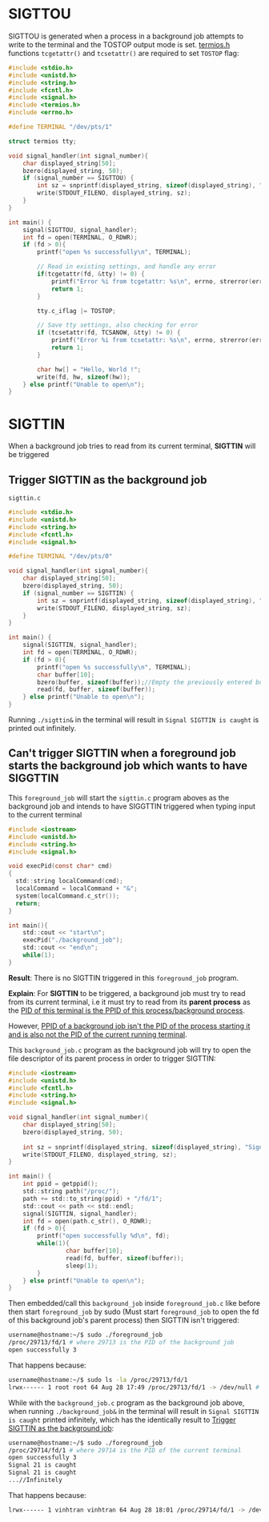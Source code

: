 # SIGTTOU
SIGTTOU is generated when a process in a background job attempts to write to the terminal and the TOSTOP output mode is set. [termios.h](https://github.com/TranPhucVinh/C/blob/master/Physical%20layer/File%20IO/System%20call/README.md#termiosh) functions ``tcgetattr()`` and ``tcsetattr()`` are required to set ``TOSTOP`` flag:
```c
#include <stdio.h>
#include <unistd.h>
#include <string.h>
#include <fcntl.h>
#include <signal.h>   
#include <termios.h>
#include <errno.h> 

#define TERMINAL "/dev/pts/1"

struct termios tty;

void signal_handler(int signal_number){
	char displayed_string[50];
	bzero(displayed_string, 50);
    if (signal_number == SIGTTOU) {
        int sz = snprintf(displayed_string, sizeof(displayed_string), "Signal SIGTTOU is caught\n");
    	write(STDOUT_FILENO, displayed_string, sz); 
    }
}

int main() {
    signal(SIGTTOU, signal_handler);
	int fd = open(TERMINAL, O_RDWR);
	if (fd > 0){
        printf("open %s successfully\n", TERMINAL);

		// Read in existing settings, and handle any error
		if(tcgetattr(fd, &tty) != 0) {
			printf("Error %i from tcgetattr: %s\n", errno, strerror(errno));
			return 1;
		}

		tty.c_iflag |= TOSTOP;

		// Save tty settings, also checking for error
		if (tcsetattr(fd, TCSANOW, &tty) != 0) {
			printf("Error %i from tcsetattr: %s\n", errno, strerror(errno));
			return 1;
		}

		char hw[] = "Hello, World !";
        write(fd, hw, sizeof(hw));
	} else printf("Unable to open\n");
}
```
# SIGTTIN
When a background job tries to read from its current terminal, **SIGTTIN** will be triggered
## Trigger SIGTTIN as the background job
``sigttin.c``
```c
#include <stdio.h>
#include <unistd.h>
#include <string.h>
#include <fcntl.h>
#include <signal.h>   

#define TERMINAL "/dev/pts/0"

void signal_handler(int signal_number){
	char displayed_string[50];
	bzero(displayed_string, 50);
    if (signal_number == SIGTTIN) {
        int sz = snprintf(displayed_string, sizeof(displayed_string), "Signal SIGTTIN is caught\n");
    	write(STDOUT_FILENO, displayed_string, sz); 
    }
}

int main() {
    signal(SIGTTIN, signal_handler);
	int fd = open(TERMINAL, O_RDWR);
	if (fd > 0){
        printf("open %s successfully\n", TERMINAL);
        char buffer[10];
        bzero(buffer, sizeof(buffer));//Empty the previously entered buffer
        read(fd, buffer, sizeof(buffer));
	} else printf("Unable to open\n");
}
```
Running ``./sigttin&`` in the terminal will result in ``Signal SIGTTIN is caught`` is printed out infinitely.
## Can't trigger SIGTTIN when a foreground job starts the background job which wants to have SIGGTTIN
This ``foreground_job`` will start the ``sigttin.c`` program aboves as the background job and intends to have SIGGTTIN triggered when typing input to the current terminal
```c
#include <iostream>
#include <unistd.h>
#include <string.h>
#include <signal.h>   

void execPid(const char* cmd)
{
  std::string localCommand(cmd);
  localCommand = localCommand + "&";
  system(localCommand.c_str());
  return;
}

int main(){
    std::cout << "start\n";
    execPid("./background_job");
    std::cout << "end\n";
    while(1);
}
```
**Result**: There is no SIGTTIN triggered in this ``foreground_job`` program.

**Explain**: For **SIGTTIN** to be triggered, a background job must try to read from its current terminal, i.e it must try to read from its **parent process** as the [PID of this terminal is the PPID of this process/background process](https://github.com/TranPhucVinh/C/tree/master/Physical%20layer/Process#getpid-and-getppid).

However, [PPID of a background job isn't the PID of the process starting it and is also not the PID of the current running terminal](https://github.com/TranPhucVinh/C/tree/master/Physical%20layer/Process/Background%20job#ppid-of-a-background-job-isnt-the-pid-of-the-process-starting-it).

This ``background_job.c`` program as the background job will try to open the file descriptor of its parent process in order to trigger SIGTTIN:
```c
#include <iostream>
#include <unistd.h>
#include <fcntl.h>
#include <string.h>
#include <signal.h>  

void signal_handler(int signal_number){
	char displayed_string[50];
	bzero(displayed_string, 50);
	
	int sz = snprintf(displayed_string, sizeof(displayed_string), "Signal %d is caught\n", signal_number);
	write(STDOUT_FILENO, displayed_string, sz); 
}

int main() {
    int ppid = getppid();
    std::string path("/proc/");
	path += std::to_string(ppid) + "/fd/1";
	std::cout << path << std::endl;
    signal(SIGTTIN, signal_handler);
	int fd = open(path.c_str(), O_RDWR);
	if (fd > 0){
        printf("open successfully %d\n", fd);
		while(1){
				char buffer[10];
				read(fd, buffer, sizeof(buffer));
				sleep(1);
		}
	} else printf("Unable to open\n");
}
```
Then embedded/call this ``background_job`` inside ``foreground_job.c`` like before then start ``foreground_job`` by sudo (Must start ``foreground_job`` to open the fd of this background job's parent process) then SIGTTIN isn't triggered:
```sh
username@hostname:~/$ sudo ./foreground_job
/proc/29713/fd/1 # where 29713 is the PID of the background job
open successfully 3 
```
That happens because:
```sh
username@hostname:~/$ sudo ls -la /proc/29713/fd/1 
lrwx------ 1 root root 64 Aug 28 17:49 /proc/29713/fd/1 -> /dev/null # This fd points to /dev/null
```
While with the  ``background_job.c`` program as the background job above, when running ``./background_job&`` in the terminal will result in ``Signal SIGTTIN is caught`` printed infinitely, which has the identically result to [Trigger SIGTTIN as the background job](#trigger-sigttin-as-the-background-job):
```sh
username@hostname:~/$ sudo ./foreground_job
/proc/29714/fd/1 # where 29714 is the PID of the current terminal
open successfully 3
Signal 21 is caught
Signal 21 is caught
...//Infinitely
```
That happens because:
```sh
lrwx------ 1 vinhtran vinhtran 64 Aug 28 18:01 /proc/29714/fd/1 -> /dev/pts/5 # This fd points to the current terminal
```
